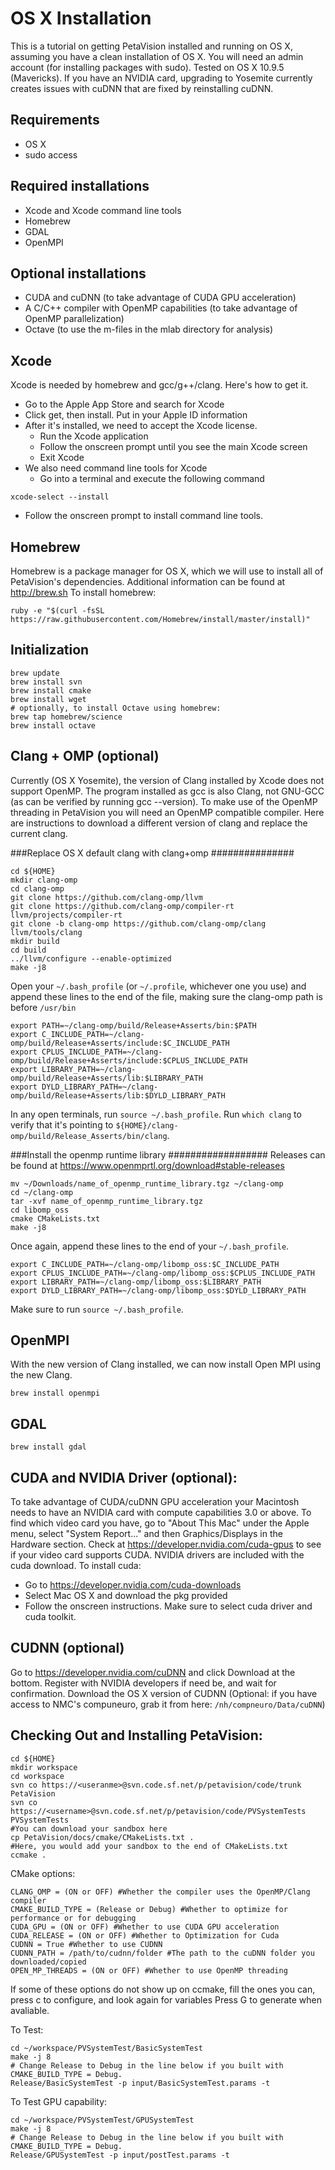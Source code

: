 OS X Installation
==================================

This is a tutorial on getting PetaVision installed and running on OS X, assuming you have a clean installation of OS X. You will need an admin account (for installing packages with sudo). Tested on OS X 10.9.5 (Mavericks). If you have an NVIDIA card, upgrading to Yosemite currently creates issues with cuDNN that are fixed by reinstalling cuDNN.

Requirements
----------------------------------
- OS X
- sudo access

Required installations
----------------------------------
- Xcode and Xcode command line tools
- Homebrew
- GDAL
- OpenMPI

Optional installations
----------------------------------
- CUDA and cuDNN (to take advantage of CUDA GPU acceleration)
- A C/C++ compiler with OpenMP capabilities (to take advantage of OpenMP parallelization)
- Octave (to use the m-files in the mlab directory for analysis)

Xcode
----------------------------------
Xcode is needed by homebrew and gcc/g++/clang. Here's how to get it.
- Go to the Apple App Store and search for Xcode
- Click get, then install. Put in your Apple ID information
- After it's installed, we need to accept the Xcode license.
   + Run the Xcode application
   + Follow the onscreen prompt until you see the main Xcode screen
   + Exit Xcode
- We also need command line tools for Xcode
   + Go into a terminal and execute the following command

~~~~~~~~~~~~~~~~~~~~~~~~~{.sh}
xcode-select --install
~~~~~~~~~~~~~~~~~~~~~~~~~

   + Follow the onscreen prompt to install command line tools.


Homebrew
----------------------------------
Homebrew is a package manager for OS X, which we will use to install all of PetaVision's dependencies. Additional information can be found at <http://brew.sh>
To install homebrew:

~~~~~~~~~~~~~~~~~~~~~~~~~{.sh}
ruby -e "$(curl -fsSL https://raw.githubusercontent.com/Homebrew/install/master/install)"
~~~~~~~~~~~~~~~~~~~~~~~~~

Initialization
----------------------------------

~~~~~~~~~~~~~~~~~~~~~~~~~{.sh}
brew update
brew install svn
brew install cmake
brew install wget
# optionally, to install Octave using homebrew:
brew tap homebrew/science
brew install octave
~~~~~~~~~~~~~~~~~~~~~~~~~

Clang + OMP (optional)
----------------------------------
Currently (OS X Yosemite), the version of Clang installed by Xcode does not support OpenMP.  The program installed as gcc is also Clang, not GNU-GCC (as can be verified by running gcc --version). To make use of the OpenMP threading in PetaVision you will need an OpenMP compatible compiler.  Here are instructions to download a different version of clang and replace the current clang.

###Replace OS X default clang with clang+omp ###############

~~~~~~~~~~~~~~~~~~~~~~~~~{.sh}
cd ${HOME}
mkdir clang-omp
cd clang-omp
git clone https://github.com/clang-omp/llvm
git clone https://github.com/clang-omp/compiler-rt llvm/projects/compiler-rt
git clone -b clang-omp https://github.com/clang-omp/clang llvm/tools/clang
mkdir build
cd build
../llvm/configure --enable-optimized
make -j8
~~~~~~~~~~~~~~~~~~~~~~~~~

Open your `~/.bash_profile` (or `~/.profile`, whichever one you use) and append these lines to the end of the file, making sure the clang-omp path is before `/usr/bin`

~~~~~~~~~~~~~~~~~~~~~~~~~{.sh}
export PATH=~/clang-omp/build/Release+Asserts/bin:$PATH 
export C_INCLUDE_PATH=~/clang-omp/build/Release+Asserts/include:$C_INCLUDE_PATH
export CPLUS_INCLUDE_PATH=~/clang-omp/build/Release+Asserts/include:$CPLUS_INCLUDE_PATH
export LIBRARY_PATH=~/clang-omp/build/Release+Asserts/lib:$LIBRARY_PATH
export DYLD_LIBRARY_PATH=~/clang-omp/build/Release+Asserts/lib:$DYLD_LIBRARY_PATH
~~~~~~~~~~~~~~~~~~~~~~~~~

In any open terminals, run `source ~/.bash_profile`.
Run `which clang` to verify that it's pointing to `${HOME}/clang-omp/build/Release_Asserts/bin/clang`.

###Install the openmp runtime library ##################
Releases can be found at <https://www.openmprtl.org/download#stable-releases>

~~~~~~~~~~~~~~~~~~~~~~~~~{.sh}
mv ~/Downloads/name_of_openmp_runtime_library.tgz ~/clang-omp
cd ~/clang-omp
tar -xvf name_of_openmp_runtime_library.tgz
cd libomp_oss
cmake CMakeLists.txt
make -j8
~~~~~~~~~~~~~~~~~~~~~~~~~

Once again, append these lines to the end of your `~/.bash_profile`.

~~~~~~~~~~~~~~~~~~~~~~~~~{.sh}
export C_INCLUDE_PATH=~/clang-omp/libomp_oss:$C_INCLUDE_PATH
export CPLUS_INCLUDE_PATH=~/clang-omp/libomp_oss:$CPLUS_INCLUDE_PATH
export LIBRARY_PATH=~/clang-omp/libomp_oss:$LIBRARY_PATH
export DYLD_LIBRARY_PATH=~/clang-omp/libomp_oss:$DYLD_LIBRARY_PATH
~~~~~~~~~~~~~~~~~~~~~~~~~

Make sure to run `source ~/.bash_profile`.


OpenMPI
----------------------------------
With the new version of Clang installed, we can now install Open MPI using the new Clang.

~~~~~~~~~~~~~~~~~~~~~~~~~{.sh}
brew install openmpi
~~~~~~~~~~~~~~~~~~~~~~~~~


GDAL
----------------------------------
~~~~~~~~~~~~~~~~~~~~~~~~~{.sh}
brew install gdal
~~~~~~~~~~~~~~~~~~~~~~~~~


CUDA and NVIDIA Driver (optional):
----------------------------------
To take advantage of CUDA/cuDNN GPU acceleration your Macintosh needs to have an NVIDIA card with compute capabilities 3.0 or above. To find which video card you have, go to "About This Mac" under the Apple menu, select "System Report..." and then Graphics/Displays in the Hardware section.  Check at <https://developer.nvidia.com/cuda-gpus> to see if your video card supports CUDA.
NVIDIA drivers are included with the cuda download. To install cuda:
- Go to <https://developer.nvidia.com/cuda-downloads>
- Select Mac OS X and download the pkg provided
- Follow the onscreen instructions. Make sure to select cuda driver and cuda toolkit.


CUDNN (optional)
----------------------------------
Go to <https://developer.nvidia.com/cuDNN> and click Download at the bottom.
Register with NVIDIA developers if need be, and wait for confirmation.
Download the OS X version of CUDNN
(Optional: if you have access to NMC's compuneuro, grab it from here: `/nh/compneuro/Data/cuDNN`)


Checking Out and Installing PetaVision:
----------------------------------

~~~~~~~~~~~~~~~~~~~~{.sh}
cd ${HOME}
mkdir workspace
cd workspace
svn co https://<useranme>@svn.code.sf.net/p/petavision/code/trunk PetaVision
svn co https://<username>@svn.code.sf.net/p/petavision/code/PVSystemTests PVSystemTests
#You can download your sandbox here
cp PetaVision/docs/cmake/CMakeLists.txt .
#Here, you would add your sandbox to the end of CMakeLists.txt
ccmake .
~~~~~~~~~~~~~~~~~~~~

CMake options:
~~~~~~~~~~~~~~~~~~~~
CLANG_OMP = (ON or OFF) #Whether the compiler uses the OpenMP/Clang compiler
CMAKE_BUILD_TYPE = (Release or Debug) #Whether to optimize for performance or for debugging
CUDA_GPU = (ON or OFF) #Whether to use CUDA GPU acceleration
CUDA_RELEASE = (ON or OFF) #Whether to Optimization for Cuda
CUDNN = True #Whether to use CUDNN
CUDNN_PATH = /path/to/cudnn/folder #The path to the cuDNN folder you downloaded/copied
OPEN_MP_THREADS = (ON or OFF) #Whether to use OpenMP threading
~~~~~~~~~~~~~~~~~~~~

If some of these options do not show up on ccmake, fill the ones you can, press c to configure, and look again for variables
Press G to generate when avaliable.

To Test:
~~~~~~~~~~~~~~~~~~~~{.sh}
cd ~/workspace/PVSystemTest/BasicSystemTest
make -j 8
# Change Release to Debug in the line below if you built with CMAKE_BUILD_TYPE = Debug.
Release/BasicSystemTest -p input/BasicSystemTest.params -t
~~~~~~~~~~~~~~~~~~~~


To Test GPU capability:

~~~~~~~~~~~~~~~~~~~~{.sh}
cd ~/workspace/PVSystemTest/GPUSystemTest
make -j 8
# Change Release to Debug in the line below if you built with CMAKE_BUILD_TYPE = Debug.
Release/GPUSystemTest -p input/postTest.params -t
~~~~~~~~~~~~~~~~~~~~

